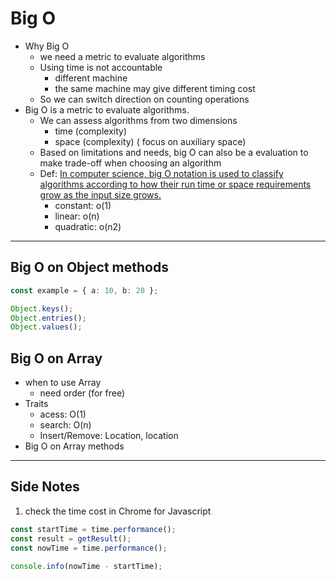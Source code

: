 # Big O

- Why Big O
  - we need a metric to evaluate algorithms
  - Using time is not accountable
    - different machine
    - the same machine may give different timing cost
  - So we can switch direction on counting operations
- Big O is a metric to evaluate algorithms.
  - We can assess algorithms from two dimensions
    - time (complexity)
    - space (complexity) ( focus on auxiliary space)
  - Based on limitations and needs, big O can also be a evaluation to make trade-off when choosing an algorithm
  - Def: [In computer science, big O notation is used to classify algorithms according to how their run time or space requirements grow as the input size grows.](https://en.wikipedia.org/wiki/Big_O_notation)
    - constant: o(1)
    - linear: o(n)
    - quadratic: o(n2)

---

## Big O on Object methods

```ts
const example = { a: 10, b: 20 };

Object.keys();
Object.entries();
Object.values();
```

## Big O on Array

- when to use Array
  - need order (for free)
- Traits
  - acess: O(1)
  - search: O(n)
  - Insert/Remove: Location, location
- Big O on Array methods

---

## Side Notes

1. check the time cost in Chrome for Javascript

```javascript
const startTime = time.performance();
const result = getResult();
const nowTime = time.performance();

console.info(nowTime - startTime);
```
